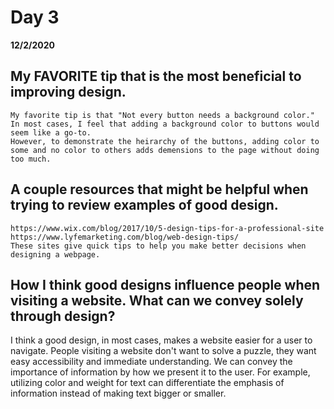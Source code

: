 # Day 3
__12/2/2020__

## My FAVORITE tip that is the most beneficial to improving design.
    My favorite tip is that "Not every button needs a background color." 
    In most cases, I feel that adding a background color to buttons would seem like a go-to.
    However, to demonstrate the heirarchy of the buttons, adding color to some and no color to others adds demensions to the page without doing too much.

## A couple resources that might be helpful when trying to review examples of good design.
    https://www.wix.com/blog/2017/10/5-design-tips-for-a-professional-site
    https://www.lyfemarketing.com/blog/web-design-tips/
    These sites give quick tips to help you make better decisions when designing a webpage.

  

## How I think good designs influence people when visiting a website. What can we convey solely through design?
I think a good design, in most cases, makes a website easier for a user to navigate. People visiting a website don't want to solve a puzzle, they want easy accessibility and immediate understanding. We can convey the importance of information by how we present it to the user. For example, utilizing color and weight for text can differentiate the emphasis of information instead of making text bigger or smaller.
    
